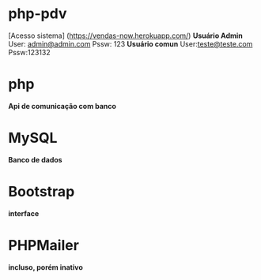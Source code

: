 # php-pdv
[Acesso sistema] (https://vendas-now.herokuapp.com/)
**Usuário Admin**
User: admin@admin.com
Pssw: 123
**Usuário comun**
User:teste@teste.com
Pssw:123132

# php
**Api de comunicação com banco**

# MySQL
**Banco de dados**

# Bootstrap
**interface**

# PHPMailer
**incluso, porém inativo**

